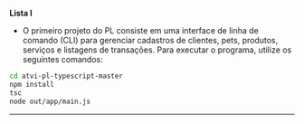 **Lista I**
- O primeiro projeto do PL consiste em uma interface de linha de comando (CLI) para gerenciar cadastros de clientes, pets, produtos, serviços e listagens de transações.
Para executar o programa, utilize os seguintes comandos:

```bash
cd atvi-pl-typescript-master
npm install
tsc
node out/app/main.js
```
________________________________________________________________________________________________________________________________________________________________________________
